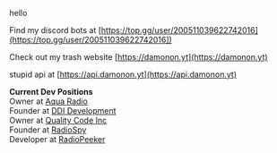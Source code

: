 hello

Find my discord bots at [https://top.gg/user/200511039622742016](https://top.gg/user/200511039622742016])

Check out my trash website [https://damonon.yt](https://damonon.yt)

stupid api at [https://api.damonon.yt](https://api.damonon.yt)

**Current Dev Positions**  
Owner at [Aqua Radio](https://itsaqua.net)  
Founder at [DDI Development](https://ddidevelopment.com)  
Owner at [Quality Code Inc](https://qci.lol)  
Founder at [RadioSpy](https://api.radiospy.pw)  
Developer at [RadioPeeker](https://radiopeeker.com)  


